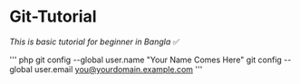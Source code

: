 # Git-Tutorial
_This is basic tutorial for beginner in Bangla_ :white_check_mark:

''' php
git config --global user.name "Your Name Comes Here"
git config --global user.email you@yourdomain.example.com
'''
